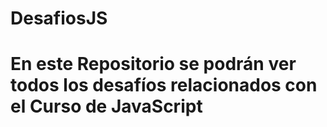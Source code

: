 # DesafiosJS

# En este Repositorio se podrán ver todos los desafíos relacionados con el Curso de JavaScript

